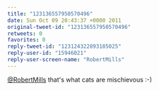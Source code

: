```yaml
---
title: "123136557950570496"
date: Sun Oct 09 20:43:37 +0000 2011
original-tweet-id: "123136557950570496"
retweets: 0
favorites: 0
reply-tweet-id: "123124322893185025"
reply-user-id: "15946021"
reply-user-screen-name: "RobertMills"
---
```

<a href="https://twitter.com/RobertMills">@RobertMills</a> that's what cats are mischievous :-)
